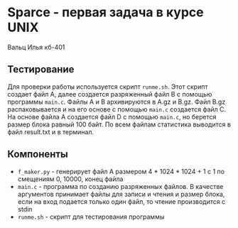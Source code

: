 # Sparce - первая задача в курсе UNIX

Вальц Илья кб-401

## Тестирование

Для проверки работы используется скрипт `runme.sh`. 
Этот скрипт создает файл А, далее создается разряженный файл В с помощью программы `main.c`. 
Файлы А и В архивируются в A.gz и B.gz.
Файл B.gz распаковывается и на его основе с помощью `main.c` создается файл C.
На основе файла А создается файл D с помощью `main.c`, но берется размер блока равный 100 байт.
По всем файлам статистика выводится в файл result.txt и в терминал.

## Компоненты

- `f_maker.py` - генерирует файл A размером 4 * 1024 * 1024 + 1 с 1 по смещениям 0, 10000, конец файла
- `main.c` - программа по созданию разряженных файлов. В качестве аргументов принимает файлы для записи и чтения и размер блока, если на вход подается только один файл, то чтение производится с stdin
- `runme.sh` - скрипт для тестирования программы

